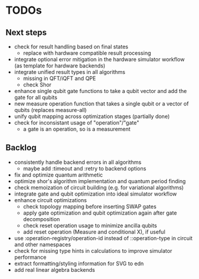 # TODOs

## Next steps
* check for result handling based on final states
  * replace with hardware compatible result processing
* integrate optional error mitigation in the hardware simulator workflow (as template for hardware backends)
* integrate unified result types in all algorithms
  * missing in QFT/iQFT and QPE
  * check Shor
* enhance single qubit gate functions to take a qubit vector and add the gate for all qubits
* new measure operation function that takes a single qubit or a vector of qubits (replaces measure-all) 
* unify qubit mapping across optimization stages (partially done)
* check for inconsistant usage of "operation"/"gate"
  * a gate is an operation, so is a measurement

## Backlog
* consistently handle backend errors in all algorithms
  * maybe add :timeout and :retry to backend options
* fix and optimize quantum arithmetic
* optimize shor's algorithm implementation and quantum period finding
* check memoization of circuit building (e.g. for variational algorithms)
* integrate gate and qubit optimization into ideal simulator workflow
* enhance circuit optimizations
  * check topology mapping before inserting SWAP gates
  * apply gate optimization and qubit optimization again after gate decomposition
  * check reset operation usage to minimize ancilla qubits
  * add reset operation (Measure and conditional X), if useful
* use :operation-registry/operation-id instead of ::operation-type in circuit and other namespaces
* check for missing type hints in calculations to improve simulator performance
* extract formatting/styling information for SVG to edn
* add real linear algebra backends
